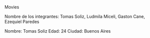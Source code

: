 Movies

Nombre de los integrantes: Tomas Soliz, Ludmila Miceli, Gaston Cane, Ezequiel Paredes

Nombre: Tomas Soliz 
Edad: 24
Ciudad: Buenos Aires